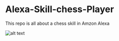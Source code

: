 # Alexa-Skill-chess-Player
This repo is all about a chess skill in  Amzon Alexa

![alt text](https://cdn-images-1.medium.com/max/1400/1*4W4hAUEobx1e5ZQTc21wEQ.png)
